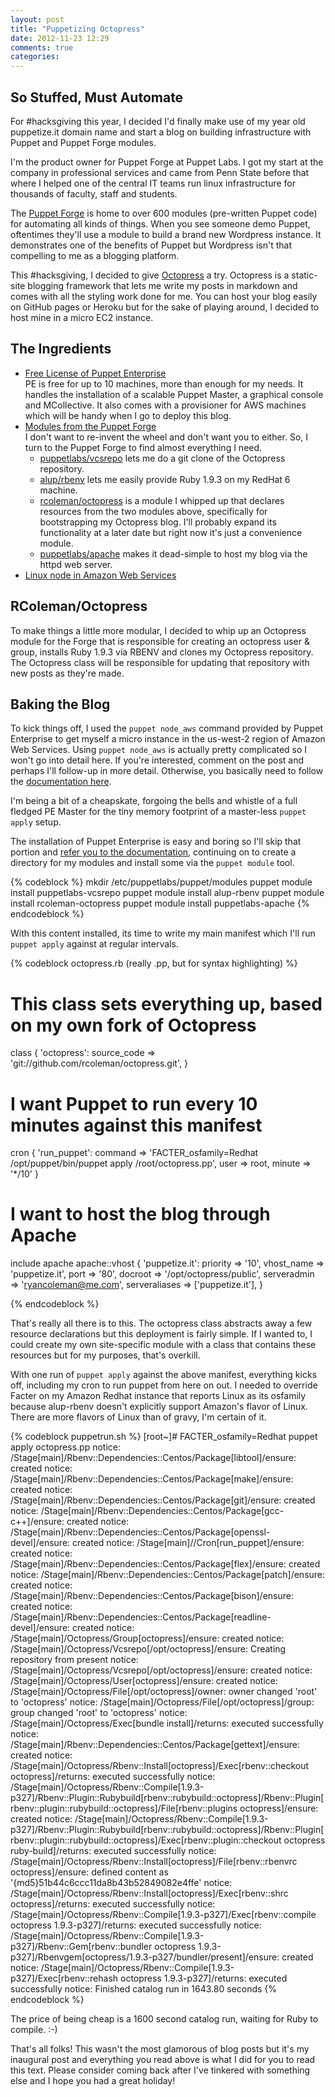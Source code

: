 ```yaml
---
layout: post
title: "Puppetizing Octopress"
date: 2012-11-23 12:29
comments: true
categories: 
---
```


## So Stuffed, Must Automate

For #hacksgiving this year, I decided I'd finally make use of my year old puppetize.it domain name and start a blog on building infrastructure with Puppet and Puppet Forge modules.

I'm the product owner for Puppet Forge at Puppet Labs. I got my start at the company in professional services and came from Penn State before that where I helped one of the central IT teams run linux infrastructure for thousands of faculty, staff and students.

The [Puppet Forge](http://forge.puppetlabs.com) is home to over 600 modules (pre-written Puppet code) for automating all kinds of things. When you see someone demo Puppet, oftentimes they'll use a module to build a brand new Wordpress instance. It demonstrates one of the benefits of Puppet but Wordpress isn't that compelling to me as a blogging platform.

This #hacksgiving, I decided to give [Octopress](http://octopress.org/) a try. Octopress is a static-site blogging framework that lets me write my posts in markdown and comes with all the styling work done for me. You can host your blog easily on GitHub pages or Heroku but for the sake of playing around, I decided to host mine in a micro EC2 instance.

## The Ingredients

* [Free License of Puppet Enterprise](http://puppetlabs.com/puppet/puppet-enterprise/)  
PE is free for up to 10 machines, more than enough for my needs. It handles the installation of a scalable Puppet Master, a graphical console and MCollective. It also comes with a provisioner for AWS machines which will be handy when I go to deploy this blog.
* [Modules from the Puppet Forge]()  
I don't want to re-invent the wheel and don't want you to either. So, I turn to the Puppet Forge to find almost everything I need. 
  * [puppetlabs/vcsrepo](https://forge.puppetlabs.com/puppetlabs/vcsrepo) lets me do a git clone of the Octopress repository.  
  * [alup/rbenv](https://forge.puppetlabs.com/alup/rbenv) lets me easily provide Ruby 1.9.3 on my RedHat 6 machine.
  * [rcoleman/octopress](https://forge.puppetlabs.com/rcoleman/octopress) is a module I whipped up that declares resources from the two modules above, specifically for bootstrapping my Octopress blog. I'll probably expand its functionality at a later date but right now it's just a convenience module.    
  * [puppetlabs/apache](http://forge.puppetlabs.com/puppetlabs/apache) makes it dead-simple to host my blog via the httpd web server.
* [Linux node in Amazon Web Services](http://aws.amazon.com/)

## RColeman/Octopress

To make things a little more modular, I decided to whip up an Octopress module for the Forge that is responsible for creating an octopress user & group, installs Ruby 1.9.3 via RBENV and clones my Octopress repository. The Octopress class will be responsible for updating that repository with new posts as they're made.

## Baking the Blog

To kick things off, I used the `puppet node_aws` command provided by Puppet Enterprise to get myself a micro instance in the us-west-2 region of Amazon Web Services. Using `puppet node_aws` is actually pretty complicated so I won't go into detail here. If you're interested, comment on the post and perhaps I'll follow-up in more detail. Otherwise, you basically need to follow the [documentation here](http://docs.puppetlabs.com/guides/cloud_pack_getting_started.html).

I'm being a bit of a cheapskate, forgoing the bells and whistle of a full fledged PE Master for the tiny memory footprint of a master-less `puppet apply` setup.

The installation of Puppet Enterprise is easy and boring so I'll skip that portion and [refer you to the documentation](http://docs.puppetlabs.com/pe/2.7/), continuing on to create a directory for my modules and install some via the `puppet module` tool.

{% codeblock %}
mkdir /etc/puppetlabs/puppet/modules
puppet module install puppetlabs-vcsrepo
puppet module install alup-rbenv
puppet module install rcoleman-octopress
puppet module install puppetlabs-apache
{% endcodeblock %}

With this content installed, its time to write my main manifest which I'll run `puppet apply` against at regular intervals.

{% codeblock octopress.rb (really .pp, but for syntax highlighting) %}
# This class sets everything up, based on my own fork of Octopress
class { 'octopress':
  source_code => 'git://github.com/rcoleman/octopress.git',
}

# I want Puppet to run every 10 minutes against this manifest
cron { 'run_puppet':
    command => 'FACTER_osfamily=Redhat /opt/puppet/bin/puppet apply /root/octopress.pp',
    user    => root,
    minute  => '*/10'
}

# I want to host the blog through Apache
include apache
apache::vhost { 'puppetize.it':
    priority        => '10',
    vhost_name      => 'puppetize.it',
    port            => '80',
    docroot         => '/opt/octopress/public',
    serveradmin     => 'ryancoleman@me.com',
    serveraliases   => ['puppetize.it'],
}

{% endcodeblock %}

That's really all there is to this. The octopress class abstracts away a few resource declarations but this deployment is fairly simple. If I wanted to, I could create my own site-specific module with a class that contains these resources but for my purposes, that's overkill.


With one run of `puppet apply` against the above manifest, everything kicks off, including my cron to run puppet from here on out. I needed to override Facter on my Amazon Redhat instance that reports Linux as its osfamily because alup-rbenv doesn't explicitly support Amazon's flavor of Linux. There are more flavors of Linux than of gravy, I'm certain of it.

{% codeblock puppetrun.sh %}
[root~]# FACTER_osfamily=Redhat puppet apply octopress.pp
notice: /Stage[main]/Rbenv::Dependencies::Centos/Package[libtool]/ensure: created
notice: /Stage[main]/Rbenv::Dependencies::Centos/Package[make]/ensure: created
notice: /Stage[main]/Rbenv::Dependencies::Centos/Package[git]/ensure: created
notice: /Stage[main]/Rbenv::Dependencies::Centos/Package[gcc-c++]/ensure: created
notice: /Stage[main]/Rbenv::Dependencies::Centos/Package[openssl-devel]/ensure: created
notice: /Stage[main]//Cron[run_puppet]/ensure: created
notice: /Stage[main]/Rbenv::Dependencies::Centos/Package[flex]/ensure: created
notice: /Stage[main]/Rbenv::Dependencies::Centos/Package[patch]/ensure: created
notice: /Stage[main]/Rbenv::Dependencies::Centos/Package[bison]/ensure: created
notice: /Stage[main]/Rbenv::Dependencies::Centos/Package[readline-devel]/ensure: created
notice: /Stage[main]/Octopress/Group[octopress]/ensure: created
notice: /Stage[main]/Octopress/Vcsrepo[/opt/octopress]/ensure: Creating repository from present
notice: /Stage[main]/Octopress/Vcsrepo[/opt/octopress]/ensure: created
notice: /Stage[main]/Octopress/User[octopress]/ensure: created
notice: /Stage[main]/Octopress/File[/opt/octopress]/owner: owner changed 'root' to 'octopress'
notice: /Stage[main]/Octopress/File[/opt/octopress]/group: group changed 'root' to 'octopress'
notice: /Stage[main]/Octopress/Exec[bundle install]/returns: executed successfully
notice: /Stage[main]/Rbenv::Dependencies::Centos/Package[gettext]/ensure: created
notice: /Stage[main]/Octopress/Rbenv::Install[octopress]/Exec[rbenv::checkout octopress]/returns: executed successfully
notice: /Stage[main]/Octopress/Rbenv::Compile[1.9.3-p327]/Rbenv::Plugin::Rubybuild[rbenv::rubybuild::octopress]/Rbenv::Plugin[rbenv::plugin::rubybuild::octopress]/File[rbenv::plugins octopress]/ensure: created
notice: /Stage[main]/Octopress/Rbenv::Compile[1.9.3-p327]/Rbenv::Plugin::Rubybuild[rbenv::rubybuild::octopress]/Rbenv::Plugin[rbenv::plugin::rubybuild::octopress]/Exec[rbenv::plugin::checkout octopress ruby-build]/returns: executed successfully
notice: /Stage[main]/Octopress/Rbenv::Install[octopress]/File[rbenv::rbenvrc octopress]/ensure: defined content as '{md5}51b44c6ccc11da8b43b52849082e4ffe'
notice: /Stage[main]/Octopress/Rbenv::Install[octopress]/Exec[rbenv::shrc octopress]/returns: executed successfully
notice: /Stage[main]/Octopress/Rbenv::Compile[1.9.3-p327]/Exec[rbenv::compile octopress 1.9.3-p327]/returns: executed successfully
notice: /Stage[main]/Octopress/Rbenv::Compile[1.9.3-p327]/Rbenv::Gem[rbenv::bundler octopress 1.9.3-p327]/Rbenvgem[octopress/1.9.3-p327/bundler/present]/ensure: created
notice: /Stage[main]/Octopress/Rbenv::Compile[1.9.3-p327]/Exec[rbenv::rehash octopress 1.9.3-p327]/returns: executed successfully
notice: Finished catalog run in 1643.80 seconds
{% endcodeblock %}

The price of being cheap is a 1600 second catalog run, waiting for Ruby to compile. :-)

That's all folks! This wasn't the most glamorous of blog posts but it's my inaugural post and everything you read above is what I did for you to read this text. Please consider coming back after I've tinkered with something else and I hope you had a great holiday!
